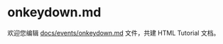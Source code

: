 onkeydown.md
===

欢迎您编辑 <a target="__blank" href="https://github.com/jaywcjlove/html-tutorial/blob/main/docs/events/onkeydown.md">docs/events/onkeydown.md</a> 文件，共建 HTML Tutorial 文档。